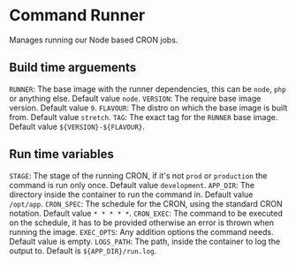 # Command Runner

Manages running our Node based CRON jobs.

## Build time arguements

`RUNNER`: The base image with the runner dependencies, this can be `node`, `php` or anything else. Default value `node`.
`VERSION`: The require base image version. Default value `9`.
`FLAVOUR`: The distro on which the base image is built from. Default value `stretch`.
`TAG`: The exact tag for the `RUNNER` base image. Default value `${VERSION}-${FLAVOUR}`.

## Run time variables

`STAGE`: The stage of the running CRON, if it's not `prod` or `production` the command is run only once. Default value `development`.
`APP_DIR`: The directory inside the container to run the command in. Default value `/opt/app`.
`CRON_SPEC`: The schedule for the CRON, using the standard CRON notation. Default value `* * * * *`.
`CRON_EXEC`: The command to be executed on the schedule, it has to be provided otherwise an error is thrown when running the image.
`EXEC_OPTS`: Any addition options the command needs. Default value is empty.
`LOGS_PATH`: The path, inside the container to log the output to. Default is `${APP_DIR}/run.log`.


